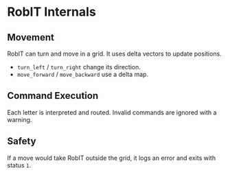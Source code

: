 # RobIT Internals

## Movement

RobIT can turn and move in a grid. It uses delta vectors to update positions.

- `turn_left` / `turn_right` change its direction.
- `move_forward` / `move_backward` use a delta map.

## Command Execution

Each letter is interpreted and routed. Invalid commands are ignored with a warning.

## Safety

If a move would take RobIT outside the grid, it logs an error and exits with status `1`.
